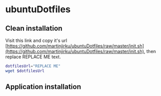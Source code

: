 # ubuntuDotfiles

## Clean installation

Visit this link and copy it's url [https://github.com/martinjirku/ubuntuDotfiles/raw/master/init.sh](https://github.com/martinjirku/ubuntuDotfiles/raw/master/init.sh), then replace REPLACE ME text.

```sh
dotfilesUrl="REPLACE ME"
wget $dotfilesUrl
```

## Application installation
